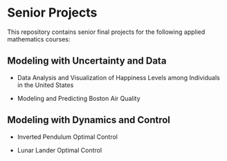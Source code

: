# Senior Projects 

This repository contains senior final projects for the following applied mathematics courses:

## Modeling with Uncertainty and Data

- Data Analysis and Visualization of Happiness Levels among Individuals in the United States

- Modeling and Predicting Boston Air Quality

## Modeling with Dynamics and Control

- Inverted Pendulum Optimal Control

- Lunar Lander Optimal Control